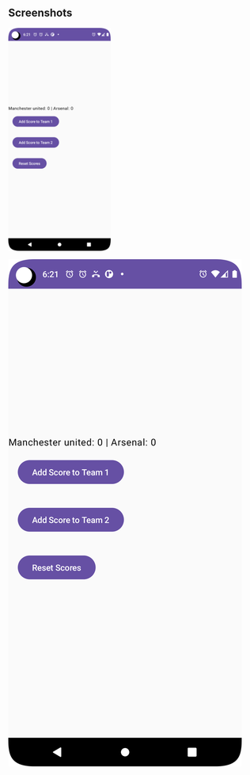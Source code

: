 ## Screenshots
<img src="app/src/main/res/drawable/pic2.png" height="450">

![Sample Image](app/src/main/res/drawable/pic2.png)  
